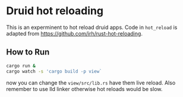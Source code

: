 # Druid hot reloading

This is an experminent to hot reload druid apps. Code in `hot_reload` is adapted from https://github.com/irh/rust-hot-reloading.

## How to Run
```bash
cargo run &
cargo watch -s 'cargo build -p view`
```

now you can change the `view/src/lib.rs` have them live reload. Also remember to use lld linker otherwise hot reloads would be slow.

